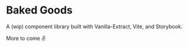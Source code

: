# Baked Goods

A (wip) component library built with Vanilla-Extract, Vite, and Storybook. 

More to come ✌️